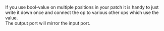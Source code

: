 If you use bool-value on multiple positions in your patch it is handy to just write it down once and connect the op to various other ops which use the value.  
The output port will mirror the input port.